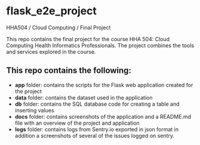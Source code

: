 # flask_e2e_project
HHA504 / Cloud Computing / Final Project 


This repo contains the final project for the course HHA 504: Cloud Computing Health Informatics Professionals. The project combines the tools and services explored in the course. 

## This repo contains the following: 
+ **app** folder: contains the scripts for the Flask web application created for the project
+ **data** folder: contains the dataset used in the application
+ **db** folder: contains the SQL database code for creating a table and inserting values
+ **docs** folder: contains screenshots of the application and a README.md file with an overview of the project and application
+ **logs** folder: contains logs from Sentry.io exported in json format in addition a screenshots of several of the issues logged on sentry. 
